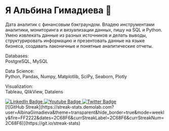 # Я Альбина Гимадиева :raising_hand:
Дата аналитик с финансовым бэкграундом. Владею инструментами аналитики, мониторинга и визуализации данных, пишу на SQL и Python. Умею извлекать данные из разных источников и делать выводы, структурировать информацию и презентовать данные на языке бизнеса, создавать лаконичные и понятные аналитические отчеты.


Databases:\
PostgreSQL, MySQL

Data Science:\
Python, Pandas, Numpy, Matplotlib, SciPy, Seaborn, Plotly

Visualization:\
Tableau, QlikView, Datalens

<div id="badges">
  <a href="www.linkedin.com/in/albina-gimadieva-analyst">
    <img src="https://img.shields.io/badge/LinkedIn-blue?style=for-the-badge&logo=linkedin&logoColor=white" alt="LinkedIn Badge"/>
  </a>
  <a href="your-youtube-URL">
    <img src="https://img.shields.io/badge/YouTube-red?style=for-the-badge&logo=youtube&logoColor=white" alt="Youtube Badge"/>
  </a>
  <a href="your-twitter-URL">
    <img src="https://img.shields.io/badge/Twitter-blue?style=for-the-badge&logo=twitter&logoColor=white" alt="Twitter Badge"/>
  </a>
</div>
[![GitHub Streak](https://streak-stats.demolab.com?user=AlbinaGimadieva&theme=transparent&hide_border=true&mode=weekly&fire=FF2222&dates=2C68F6&currStreakLabel=2C68F6&currStreakNum=2C68F6)](https://git.io/streak-stats)

<img src="https://komarev.com/ghpvc/?username=AlbinaGimadieva&style=flat-square&color=blue" alt=""/>

